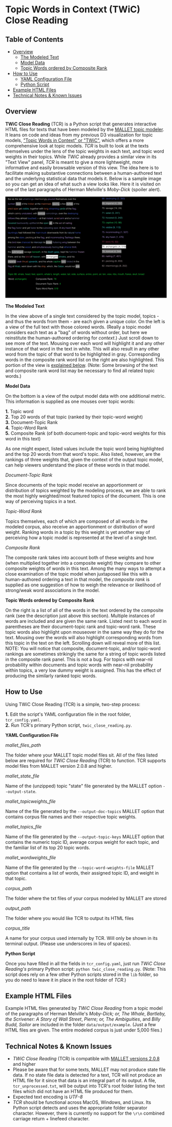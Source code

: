 
# Topic Words in Context (TWiC) Close Reading

## Table of Contents


* [Overview](#overview)
  * [The Modeled Text](#modeled_text)
  * [Model Data](#model_data)
  * [Topic Words ordered by Composite Rank](#topicwords_orderedby_comprank)  
* [How to Use](#how_to_use)
  * [YAML Configuration File](#yaml_config_file)
  * [Python Script](#python_script)
* [Example HTML Files](#example_files)
* [Technical Notes & Known Issues](#known_issues)


<a name="overview">

</a>

## Overview

  **TWiC Close Reading** (TCR) is a Python script that generates interactive HTML files for texts that have been modeled by the [MALLET topic modeler](http://mallet.cs.umass.edu/). It leans on code and ideas from my previous D3 visualization for topic models, ["Topic Words in Context" or "TWiC"](https://github.com/jarmoza/twic), which offers a more comprehensive look at topic models. *TCR* is built to look at the texts themselves under the lens of the topic weights in each text, and topic word weights in their topics. While *TWiC* already provides a similar view in its "Text View" panel, *TCR* is meant to give a more lightweight, more informative and easily browsable version of this view. The idea here is to facilitate making substantive connections between a human-authored text and the underlying statistical data that models it. Below is a sample image so you can get an idea of what such a view looks like. Here it is visited on one of the last paragraphs of Herman Melville's *Moby-Dick* (spoiler alert).

  ![TCR Example Image](images/tcr_example_image.png)

  <a name="modeled_text">

  </a>  

  **The Modeled Text**

  In the view above of a single text considered by the topic model, topics - and thus the words from them - are each given a unique color. On the left is a view of the full text with those colored words. (Really a topic model considers each text as a "bag" of words without order, but here we reinstitute the human-authored ordering for *context*.) Just scroll down to see more of the text. Mousing over each word will highlight it and any other instance of that word in the text in white. This will also result in any other word from the topic of that word to be highlighted in gray. Corresponding words in the composite rank word list on the right are also highlighted. This portion of the view is [explained below](#topicwords_orderedby_comprank). (Note: Some browsing of the text and composite rank word list may be necessary to find all related topic words.)

  <a name="model_data">

  </a>  

  **Model Data**

  On the bottom is a view of the output model data with one additional metric. This information is supplied as one mouses over topic words:

  **1.** Topic word<br/>
  **2.** Top 20 words of that topic (ranked by their topic-word weight)<br/>
  **3.** Document-Topic Rank<br/>
  **4.** Topic-Word Rank<br/>
  **5.** Composite Rank (of both document-topic and topic-word weights for this word in this text)

  As one might expect, listed values include the topic word being highlighted and the top 20 words from that word's topic. Also listed, however, are the rankings of three weights that, given the context of the output topic model, can help viewers understand the place of these words in that model.

  *Document-Topic Rank*

  Since documents of the topic model receive an apportionment or distribution of topics weighted by the modeling process, we are able to rank the most highly weighted/most featured topics of the document. This is one way of perceiving topics in a text.

  *Topic-Word Rank*

  Topics themselves, each of which are composed of all words in the modeled corpus, also receive an apportionment or distribution of word weight. Ranking words in a topic by this weight is yet another way of perceiving how a topic model is represented at the level of a single text.

  *Composite Rank*

  The composite rank takes into account both of these weights and how (when multiplied together into a composite weight) they compare to other composite weights of words in this text. Among the many ways to attempt a close examination of the topic model when juxtaposed like this with a human-authored ordering a text in that model, the *composite rank* is supplied as one suggestion of how to weigh the relevance or likelihood of strong/weak word associations in the model.

  <a name="topicwords_orderedby_comprank">

  </a>  

  **Topic Words ordered by Composite Rank**

  On the right is a list of all of the words in the text ordered by the composite rank (see the description just above this section). Multiple instances of words are included and are given the same rank. Listed next to each word in parentheses are their document-topic rank and topic-word rank. These topic words also highlight upon mouseover in the same way they do for the text. Mousing over the words will also highlight corresponding words from this topic in the text on the left. Scrolling down will reveal more of this list. NOTE: You will notice that composite, document-topic, and/or topic-word rankings are sometimes strikingly the same for a string of topic words listed in the composite rank panel. This is not a bug. For topics with near-nil probability within documents and topic words with near-nil probability within topics, a very low dummy weight is assigned. This has the effect of producing the similarly ranked topic words.


<a name="how_to_use">

</a>

## How to Use

  Using TWiC Close Reading (TCR) is a simple, two-step process:

  **1.** Edit the script's YAML configuration file in the root folder, `tcr_config.yaml`.<br/>
  **2.** Run TCR's primary Python script, `twic_close_reading.py`.

  <a name="yaml_config_file">

  </a>  

  **YAML Configuration File**

  *mallet_files_path*

  The folder where your MALLET topic model files sit. All of the files listed below are required for *TWiC Close Reading* (TCR) to function. TCR supports model files from MALLET version 2.0.8 and higher.

  *mallet_state_file*

  Name of the (unzipped) topic "state" file generated by the MALLET option `--output-state`.

  *mallet_topicweights_file*

  Name of the file generated by the `--output-doc-topics` MALLET option that contains corpus file names and their respective topic weights.

  *mallet_topics_file*

  Name of the file generated by the `--output-topic-keys` MALLET option that contains the numeric topic ID, average corpus weight for each topic, and the familiar list of its top 20 topic words.

  *mallet_wordweights_file*

  Name of the file generated by the `--topic-word-weights-file` MALLET option that contains a list of words, their assigned topic ID, and weight in that topic.

  *corpus_path*

  The folder where the txt files of your corpus modeled by MALLET are stored

  *output_path*

  The folder where you would like TCR to output its HTML files

  *corpus_title*

  A name for your corpus used internally by TCR. Will only be shown in its terminal output. (Please use underscores in lieu of spaces).

  <a name="python_script">

  </a>  

  **Python Script**

  Once you have filled in all the fields in `tcr_config.yaml`, just run *TWiC Close Reading's* primary Python script: `python twic_close_reading.py`. (Note: This script does rely on a few other Python scripts stored in the `lib` folder, so you do need to leave it in place in the root folder of *TCR*.)


<a name="example_files">

</a>

## Example HTML Files

  Example HTML files generated by *TWiC Close Reading* from a topic model of the paragraphs of Herman Melville's *Moby-Dick; or, The Whale*, *Bartleby, the Scrivener: A Story of Wall Street*, *Pierre; or, The Ambiguities*, and *Billy Budd, Sailor* are included in the folder `data/output/example`. (Just a few HTML files are given. The entire modeled corpus is just under 5,000 files.)


<a name="known_issues">

</a>

## Technical Notes & Known Issues

  * *TWiC Close Reading* (TCR) is compatible with [MALLET versions 2.0.8](http://mallet.cs.umass.edu/download.php) and higher
  * Please be aware that for some texts, MALLET may not produce state file data. If no state file data is detected for a text, TCR will not produce an HTML file for it since that data is an integral part of its output. A file, `tcr_unprocessed.txt`, will be output into TCR's root folder listing the text files which did not have an HTML file produced for them.
  * Expected text encoding is *UTF-8*
  * *TCR* should be functional across MacOS, Windows, and Linux. Its Python script detects and uses the appropriate folder separator character. However, there is currently no support for the `\r\n` combined carriage return + linefeed character.
